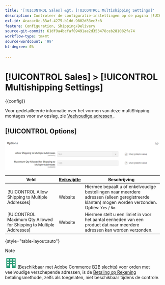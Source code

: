 ```yaml
---
title: '[!UICONTROL Sales] &gt; [!UICONTROL Multishipping Settings]'
description: Controleer de configuratie-instellingen op de pagina [!UICONTROL Sales] &gt; [!UICONTROL Multishipping Settings] van Commerce Admin.
exl-id: 4cacac8c-33af-4275-b1dd-9802d38ec3c8
feature: Configuration, Shipping/Delivery
source-git-commit: 61df9a4bcfaf09491ae2d353478ceb281082fa74
workflow-type: tm+mt
source-wordcount: '99'
ht-degree: 0%

---
```


# [!UICONTROL Sales] > [!UICONTROL Multishipping Settings]

{{config}}

Voor gedetailleerde informatie over het vormen van deze multiShipping montages voor uw opslag, zie [ Veelvoudige adressen ](../../stores-purchase/shipping-settings.md#multiple-addresses).

## [!UICONTROL Options]

![ Opties ](./assets/multishipping-settings-options.png)<!-- zoom -->

<!-- [Options](https://docs.magento.com/user-guide/shipping/shipping-multiaddress.html) -->

| Veld | [ Reikwijdte ](../../getting-started/websites-stores-views.md#scope-settings) | Beschrijving |
|--- |--- |--- |
| [!UICONTROL Allow Shipping to Multiple Addresses] | Website | Hiermee bepaalt u of enkelvoudige bestellingen naar meerdere adressen (alleen geregistreerde klanten) mogen worden verzonden. Opties: `Yes` / `No` |
| [!UICONTROL Maximum Qty Allowed for Shipping to Multiple Addresses] | Website | Hiermee stelt u een limiet in voor het aantal eenheden van een product dat naar meerdere adressen kan worden verzonden. |

{style="table-layout:auto"}

>[!NOTE]
>
>![ Adobe Commerce B2B ](../../assets/b2b.svg) (Beschikbaar met Adobe Commerce B2B slechts) voor orden met veelvoudige verschepende adressen, is de [ Betaling op Rekening ](../../b2b/enable-basic-features.md#configure-payment-on-account) betalingsmethode, zelfs als toegelaten, niet beschikbaar tijdens de controle.
